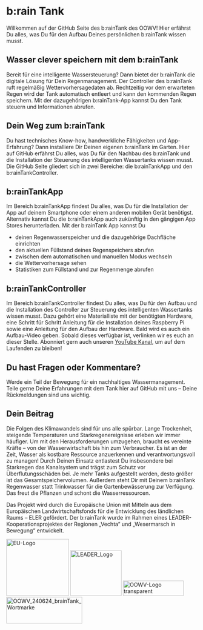 # b:rain Tank
Willkommen auf der GitHub Seite des b:rainTank des OOWV! Hier erfährst Du alles, was Du für den Aufbau Deines persönlichen b:rainTank wissen musst.

## Wasser clever speichern mit dem b:rainTank
Bereit für eine intelligente Wassersteuerung? Dann bietet der b:rainTank die digitale Lösung für Dein Regenmanagement. Der Controller des b:rainTank ruft regelmäßig Wettervorhersagedaten ab.  Rechtzeitig vor dem erwarteten Regen wird der Tank automatisch entleert und kann den kommenden Regen speichern. Mit der dazugehörigen b:rainTank-App kannst Du den Tank steuern und Informationen abrufen.

## Dein Weg zum b:rainTank
Du hast technisches Know-how, handwerkliche Fähigkeiten und App-Erfahrung? Dann installiere Dir Deinen eigenen b:rainTank im Garten. Hier auf GitHub erfährst Du alles, was Du für den Nachbau des b:rainTank und die Installation der Steuerung des intelligenten Wassertanks wissen musst. Die GitHub Seite gliedert sich in zwei Bereiche: die b:rainTankApp und den b:rainTankController.

## b:rainTankApp
Im Bereich b:rainTankApp findest Du alles, was Du für die Installation der App auf deinem Smartphone oder einem anderen mobilen Gerät benötigst. Alternativ kannst Du die b:rainTankApp auch zukünftig in den gängigen App Stores herunterladen. Mit der b:rainTank App kannst Du
-	deinen Regenwasserspeicher und die dazugehörige Dachfläche einrichten
-	den aktuellen Füllstand deines Regenspeichers abrufen
-	zwischen dem automatischen und manuellen Modus wechseln
-	die Wettervorhersage sehen
-	Statistiken zum Füllstand und zur Regenmenge abrufen
  
## b:rainTankController
Im Bereich b:rainTankController findest Du alles, was Du für den Aufbau und die Installation des Controller zur Steuerung des intelligenten Wassertanks wissen musst. Dazu gehört eine Materialliste mit der benötigten Hardware, eine Schritt für Schritt Anleitung für die Installation deines Raspberry Pi sowie eine Anleitung für den Aufbau der Hardware. Bald wird es auch ein Aufbau-Video geben. Sobald dieses verfügbar ist, verlinken wir es euch an dieser Stelle. Abonniert gern auch unseren [YouTube Kanal](https://www.youtube.com/channel/UCxlxx75dBCgBT9nY7oJd2Jg/videos), um auf dem Laufenden zu bleiben! 

## Du hast Fragen oder Kommentare?
Werde ein Teil der Bewegung für ein nachhaltiges Wassermanagement. Teile gerne Deine Erfahrungen mit dem Tank hier auf GitHub mit uns – Deine Rückmeldungen sind uns wichtig.

## Dein Beitrag 
Die Folgen des Klimawandels sind für uns alle spürbar. Lange Trockenheit, steigende Temperaturen und Starkregenereignisse erleben wir immer häufiger. Um mit den Herausforderungen umzugehen, braucht es vereinte Kräfte – von der Wasserwirtschaft bis hin zum Verbraucher. Es ist an der Zeit, Wasser als kostbare Ressource anzuerkennen und verantwortungsvoll zu managen!
Durch Deinen Einsatz entlastest Du insbesondere bei Starkregen das Kanalsystem und trägst zum Schutz vor Überflutungsschäden bei. Je mehr Tanks aufgestellt werden, desto größer ist das Gesamtspeichervolumen. Außerdem steht Dir mit Deinem b:rainTank Regenwasser statt Trinkwasser für die Gartenbewässerung zur Verfügung. Das freut die Pflanzen und schont die Wasserressourcen.

Das Projekt wird durch die Europäische Union mit Mitteln aus dem Europäischen Landwirtschaftsfonds für die Entwicklung des ländlichen Raums – ELER gefördert. Der b:rainTank wurde im Rahmen eines LEADER-Kooperationsprojektes der Regionen „Vechta“ und „Wesermarsch in Bewegung“ entwickelt.

<img width="165" height="150" alt="EU-Logo" src="https://github.com/user-attachments/assets/f5ceabc5-6308-4dac-a486-ddbcd9413de5" />
<img width="135" height="120" alt="LEADER_Logo" src="https://github.com/user-attachments/assets/9852652a-095b-46ef-b8c2-2fe2a2ea7578" />
<img width="160" height="40" alt="OOWV-Logo transparent" src="https://github.com/user-attachments/assets/33e44ffe-a21d-452b-959b-5bbe53a36562" />
<img width="200" height="70" alt="OOWV_240624_brainTank_Wortmarke" src="https://github.com/user-attachments/assets/c250c00f-191c-4cfb-a216-d50ef35bb105" />


